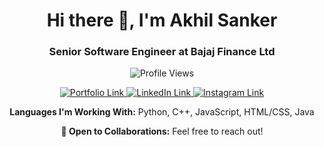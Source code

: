 <h1 align="center">Hi there 👋, I'm Akhil Sanker</h1>
<h3 align="center">Senior Software Engineer at Bajaj Finance Ltd</h3>

<p align="center">
  <img src="https://komarev.com/ghpvc/?username=akhilmedvolt" alt="Profile Views" />
</p>

<p align="center">
  <a href="https://akhilsanker.in/" target="_blank">
    <img src="https://img.shields.io/badge/Portfolio-Visit%20My%20Site-blue" alt="Portfolio Link" />
  </a>
  <a href="https://www.linkedin.com/in/akhilsanker/" target="_blank">
    <img src="https://img.shields.io/badge/LinkedIn-Connect-blue" alt="LinkedIn Link" />
  </a>
  <a href="https://www.instagram.com/akhilsank.er/" target="_blank">
    <img src="https://img.shields.io/badge/Instagram-Follow-blueviolet" alt="Instagram Link" />
  </a>
</p>

<p align="center">
  <strong>Languages I'm Working With:</strong> Python, C++, JavaScript, HTML/CSS, Java
</p>

<p align="center">
  <strong>👯 Open to Collaborations:</strong> Feel free to reach out!
</p>
